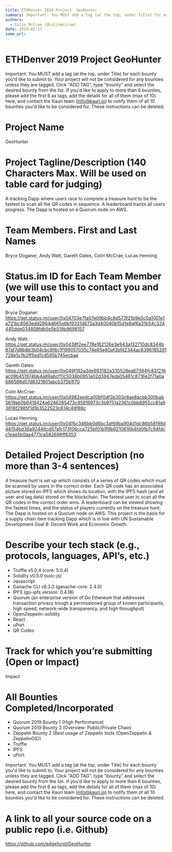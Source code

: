 ```yaml
---
title: ETHDenver 2019 Project  GeoHunter
summary: Important- You MUST add a tag (at the top, under Title) for each bounty youd like to submit to. Your project will not be considered for any bounties unless they are tagged. Click ADD TAG, type bounty and select the desired bounty from the list. If youd like to apply to more than 6 bounties, please add the first 6 as tags, add the details for all of them (max of 10) here, and contact the Kauri team (info@kauri.io) to notify them of all 10 bounties youd like to be considered for. These instruction
authors:
  - Colin McCrae (@colinmccrae)
date: 2019-02-17
some_url: 
---
```


# ETHDenver 2019 Project  GeoHunter


Important: You MUST add a tag (at the top, under Title) for each bounty you'd like to submit to. Your project will not be considered for any bounties unless they are tagged. Click "ADD TAG", type  "bounty" and select the desired bounty from the list. If you'd like to apply to more than 6 bounties, please add the first 6 as tags, add the details for all of them (max of 10) here, and contact the Kauri team (info@kauri.io) to notify them of all 10 bounties you'd like to be considered for. These instructions can be deleted.

# Project Name
GeoHunter

# Project Tagline/Description (140 Characters Max. Will be used on table card for judging)
A tracking Dapp where users race to complete a treasure hunt to be the fastest to scan all the QR codes in sequence. A leaderboard tracks all users progress. The Dapp is hosted on a Quorum node on AWS. 

# Team Members. First and Last Names
Bryce Doganer, Andy Watt, Gareth Oates, Colin McCrae, Lucas Henning

# Status.im ID for Each Team Member (we will use this to contact you and your team)
Bryce Doganer: https://get.status.im/user/0x04703e7fa07e09bb4c8d573f21b9e0c0a1001e1a721bc6563edd2864d665e6b19331d873a3d40040b15d1e6af6a31b54c324445dde034808fdb5e5b519b9698157

Andy Watt: https://get.status.im/user/0x0438f2ee778e162126e3e943a132710dc8344b87af7d8b8b3b04cbc8f6c1f199057035c74e65e60af3bf42344ac6396185291728e5cfb2ff5ed1cd595b745ecbae

Gareth Oates: https://get.status.im/user/0x049f192a3de993182a335528ea67394fc831216ac09b451974bb4a89abcf11c5038b0951a02d3847eda05461c8716e2f71a0a686588d57d8321801abcb375b1f70

Colin McCrae: https://get.status.im/user/0x04982eedca00bf0df3b303c6ae8acbb300bab5619ab0b6418424a6246285473c45919973c3b9751a2361c0bb8955cc81a93816f2985f1d1b3522523c614c49f86c

Lucas Henning: https://get.status.im/user/0x04f6c346bb0d6bc3af69ba904d1dc86b58f99d48154bd36a92446cd57afc173f06cca725bf01b1f9b9210816b4fd0fb7c94fdcc1eae5b0aa4771ca582696ff6353

# Detailed Project Description (no more than 3-4 sentences)
A treasure hunt is set up which consists of a series of QR codes which must be scanned by users in the correct order. Each QR code has an associated picture stored on IPFS which shows its location, with the IPFS hash (and all user and tag data) stored on the blockchain. The fastest user to scan all the QR codes in the correct order wins. A leaderboard can be viewed showing the fastest times, and the status of players currently on the treasure hunt. The Dapp is hosted on a Quorum node on AWS.  This project is the basis for a supply chain item tracking Dapp which is in line with UN Sustainable Development Goal 8: Decent Work and Economic Growth.

# Describe your tech stack (e.g., protocols, languages, API’s, etc.)
- Truffle v5.0.4 (core: 5.0.4)
- Solidity v0.5.0 (solc-js)
- Javascript
- Ganache CLI v6.3.0 (ganache-core: 2.4.0)
- IPFS (go-ipfs version: 0.4.18)
- Quorum (an enterprise version of Go Ethereum that addresses transaction privacy trough a permissioned group of known participants, high speed, network-wide transparency, and high throughput)
- OpenZeppelin-solidity
- React
- uPort
- QR Codes

# Track for which you’re submitting (Open or Impact)
Impact

# All Bounties Completed/Incorporated
- Quorum 2019 Bounty 1 (High Performance)
- Quorum 2019 Bounty 3 (Overview: Public/Private Chain)
- Zeppelin Bounty 2 (Best usage of Zeppelin tools (OpenZeppelin & ZeppelinOS))
- Truffle
- IPFS
- uPort

Important: You MUST add a tag (at the top, under Title) for each bounty you'd like to submit to. Your project will not be considered for any bounties unless they are tagged. Click "ADD TAG", type  "bounty" and select the desired bounty from the list. If you'd like to apply to more than 6 bounties, please add the first 6 as tags, add the details for all of them (max of 10) here, and contact the Kauri team (info@kauri.io) to notify them of all 10 bounties you'd like to be considered for. These instructions can be deleted.

# A link to all your source code on a public repo (i.e. Github)
https://github.com/edgefund/GeoHunter



